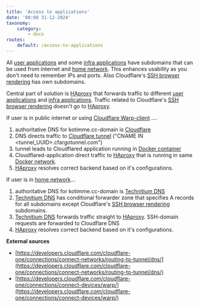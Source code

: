 ```yaml
---
title: 'Access to applications'
date: '08:08 31-12-2024'
taxonomy:
    category:
        - docs
routes:
    default: /access-to-applications
---
```


All [user applications](/user-applications) and some [infra applications](/infra-applications) have subdomains that can be used from internet and [home network](/lan). This enhances usability as you don't need to remember IPs and ports. Also Cloudflare's [SSH browser rendering](/ssh-from-outside-of-home-network) has own subdomains.

Central part of solution is [HAproxy](/haproxy) that forwards traffic to different [user applications](/user-applications) and [infra applications](/infra-applications). Traffic related to Cloudflare's [SSH browser rendering](/ssh-from-outside-of-home-network) doesn't go to [HAproxy](/haproxy).

If user is in public internet or using [Cloudflare Warp-client](/cloudflare) .... 
1. authoritative DNS for kotimme.cc-domain is [Cloudflare](/cloudflare)
2. DNS directs traffic to [Cloudflare tunnel](/cloudflare) ("CNAME IN <tunnel_UUID>.cfargotunnel.com")
3. tunnel leads to Cloudflared application running in [Docker container](/docker)
4. Cloudflared-application direct traffic to [HAproxy](/haproxy) that is running in same [Docker network](/docker).
5. [HAproxy](/haproxy) resolves correct backend based on it's configurations.
 

If user is in [home network](/lan)...
1. authoritative DNS for kotimme.cc-domain is [Technitium DNS](/technitium-dns)
2. [Technitium DNS](/technitium-dns) has conditional forwarder zone that specifies A records for all subdomains except Cloudflare's [SSH browser rendering](/ssh-from-outside-of-home-network) subdomains.
3. [Technitium DNS](/technitium-dns) forwards traffic straight to [HAproxy](/haproxy). SSH-domain requests are forwarded to Cloudflare DNS
4. [HAproxy](/haproxy) resolves correct backend based on it's configurations.


**External sources**
* [https://developers.cloudflare.com/cloudflare-one/connections/connect-networks/routing-to-tunnel/dns/](https://developers.cloudflare.com/cloudflare-one/connections/connect-networks/routing-to-tunnel/dns/)
* [https://developers.cloudflare.com/cloudflare-one/connections/connect-devices/warp/](https://developers.cloudflare.com/cloudflare-one/connections/connect-devices/warp/)